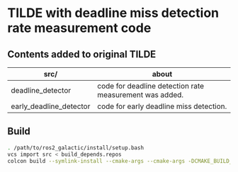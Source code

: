 # TILDE with deadline miss detection rate measurement code

## Contents added to original TILDE

| src/                    | about                                                   |
| ----------------------- | ------------------------------------------------------- |
| deadline_detector       | code for deadline detection rate measurement was added. |
| early_deadline_detector | code for early deadline miss detection.                 |

## Build

```bash
. /path/to/ros2_galactic/install/setup.bash
vcs import src < build_depends.repos
colcon build --symlink-install --cmake-args --cmake-args -DCMAKE_BUILD_TYPE=Release
```
